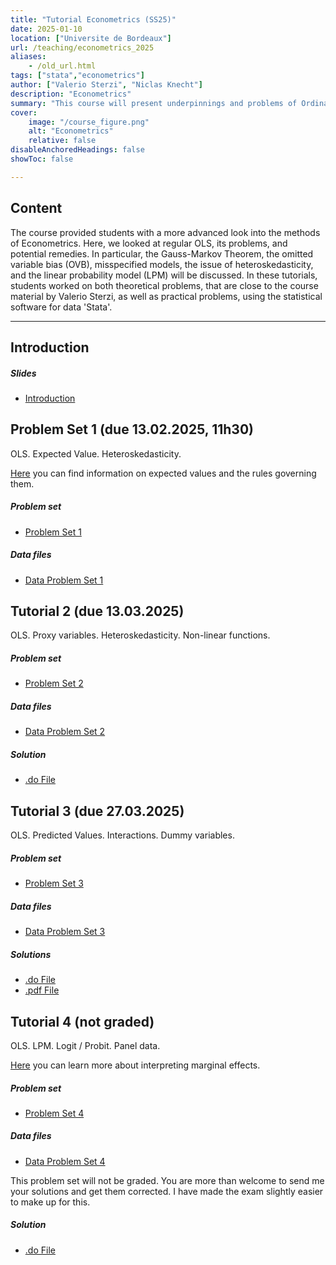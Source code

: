 ```yaml
---
title: "Tutorial Econometrics (SS25)" 
date: 2025-01-10
location: ["Universite de Bordeaux"]
url: /teaching/econometrics_2025
aliases:
    - /old_url.html
tags: ["stata","econometrics"]
author: ["Valerio Sterzi", "Niclas Knecht"]
description: "Econometrics" 
summary: "This course will present underpinnings and problems of Ordinary Least Squares (OLS) regressions. In tutorials, students will work on both theoretical and practical problems."
cover:
    image: "/course_figure.png"
    alt: "Econometrics"
    relative: false
disableAnchoredHeadings: false
showToc: false

---
```


## Content

The course provided students with a more advanced look into the methods of Econometrics. Here, we looked at regular OLS, its problems, and potential remedies. In particular, the Gauss-Markov Theorem, the omitted variable bias (OVB), misspecified models, the issue of heteroskedasticity, and the linear probability model (LPM) will be discussed. In these tutorials, students worked on both theoretical problems, that are close to the course material by Valerio Sterzi, as well as practical problems, using the statistical software for data 'Stata'. 

---



## Introduction

##### Slides

- [Introduction](/teaching/econometrics_2025_presentation_introduction.pdf)



## Problem Set 1 (due 13.02.2025, 11h30)

OLS. Expected Value. Heteroskedasticity. 

[Here](https://www.stat.auckland.ac.nz/~fewster/325/notes/ch3.pdf) you can find information on expected values and the rules governing them.


##### Problem set

- [Problem Set 1](/teaching/econometrics_2025_ps1.pdf)


##### Data files

- [Data Problem Set 1](/teaching/econometrics_2025_td1_data.zip)



## Tutorial 2 (due 13.03.2025)

OLS. Proxy variables. Heteroskedasticity. Non-linear functions.

##### Problem set

- [Problem Set 2](/teaching/econometrics_2025_ps2.pdf)


##### Data files

- [Data Problem Set 2](/teaching/econometrics_2025_td2_data.zip)


##### Solution
- [.do File](/teaching/econometrics_2025_td2_solutions.do)



## Tutorial 3 (due 27.03.2025)

OLS. Predicted Values. Interactions. Dummy variables.

##### Problem set

- [Problem Set 3](/teaching/econometrics_2025_ps3.pdf)


##### Data files

- [Data Problem Set 3](/teaching/econometrics_2025_td3_data.zip)


##### Solutions
- [.do File](/teaching/econometrics_2025_td3_solutions.do)
- [.pdf File](/teaching/econometrics_2025_td3_solutions.pdf)


## Tutorial 4 (not graded)

OLS. LPM. Logit / Probit. Panel data.

[Here](https://clas.ucdenver.edu/marcelo-perraillon/sites/default/files/attached-files/perraillon_marginal_effects_lecture_lisbon.pdf) you can learn more about interpreting marginal effects.

##### Problem set

- [Problem Set 4](/teaching/econometrics_2025_ps4.pdf)


##### Data files

- [Data Problem Set 4](/teaching/econometrics_2025_td4_data.zip)

This problem set will not be graded. You are more than welcome to send me your solutions and get them corrected. I have made the exam slightly easier to make up for this.


##### Solution
- [.do File](/teaching/econometrics_2025_td4_solutions.do)

